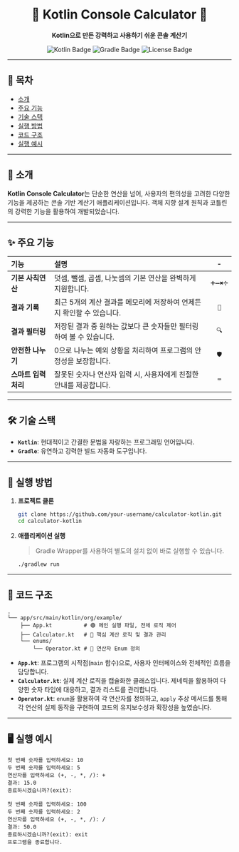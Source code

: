 <div align="center">

# 🧮 Kotlin Console Calculator 🧮

**Kotlin으로 만든 강력하고 사용하기 쉬운 콘솔 계산기**

</div>

<p align="center">
  <img src="https://img.shields.io/badge/Kotlin-1.9.20-7F52FF?logo=kotlin" alt="Kotlin Badge"/>
  <img src="https://img.shields.io/badge/Gradle-8.4-02303A?logo=gradle" alt="Gradle Badge"/>
  <img src="https://img.shields.io/badge/License-MIT-green" alt="License Badge"/>
</p>

---

## 📜 목차

- [소개](#-소개)
- [주요 기능](#-주요-기능)
- [기술 스택](#-기술-스택)
- [실행 방법](#-실행-방법)
- [코드 구조](#-코드-구조)
- [실행 예시](#-실행-예시)

---

## 📖 소개

**Kotlin Console Calculator**는 단순한 연산을 넘어, 사용자의 편의성을 고려한 다양한 기능을 제공하는 콘솔 기반 계산기 애플리케이션입니다. 객체 지향 설계 원칙과 코틀린의 강력한 기능을 활용하여 개발되었습니다.

---

## ✨ 주요 기능

| 기능 | 설명 | - |
| :--- | :--- | :---: |
| **기본 사칙연산** | 덧셈, 뺄셈, 곱셈, 나눗셈의 기본 연산을 완벽하게 지원합니다. | `➕➖✖️➗` |
| **결과 기록** | 최근 5개의 계산 결과를 메모리에 저장하여 언제든지 확인할 수 있습니다. | `💾` |
| **결과 필터링** | 저장된 결과 중 원하는 값보다 큰 숫자들만 필터링하여 볼 수 있습니다. | `🔍` |
| **안전한 나누기** | 0으로 나누는 예외 상황을 처리하여 프로그램의 안정성을 보장합니다. | `🛡️` |
| **스마트 입력 처리** | 잘못된 숫자나 연산자 입력 시, 사용자에게 친절한 안내를 제공합니다. | `⌨️` |

---

## 🛠️ 기술 스택

-   **`Kotlin`**: 현대적이고 간결한 문법을 자랑하는 프로그래밍 언어입니다.
-   **`Gradle`**: 유연하고 강력한 빌드 자동화 도구입니다.

---

## 🚀 실행 방법

1.  **프로젝트 클론**
    ```bash
    git clone https://github.com/your-username/calculator-kotlin.git
    cd calculator-kotlin
    ```
2.  **애플리케이션 실행**
    > Gradle Wrapper를 사용하여 별도의 설치 없이 바로 실행할 수 있습니다.
    ```bash
    ./gradlew run
    ```

---

## 📂 코드 구조

```
.
└── app/src/main/kotlin/org/example/
    ├── App.kt          # 🟢 메인 실행 파일, 전체 로직 제어
    ├── Calculator.kt   # 🧠 핵심 계산 로직 및 결과 관리
    └── enums/
        └── Operator.kt # 🔢 연산자 Enum 정의
```

-   **`App.kt`**: 프로그램의 시작점(`main` 함수)으로, 사용자 인터페이스와 전체적인 흐름을 담당합니다.
-   **`Calculator.kt`**: 실제 계산 로직을 캡슐화한 클래스입니다. 제네릭을 활용하여 다양한 숫자 타입에 대응하고, 결과 리스트를 관리합니다.
-   **`Operator.kt`**: `enum`을 활용하여 각 연산자를 정의하고, `apply` 추상 메서드를 통해 각 연산의 실제 동작을 구현하여 코드의 유지보수성과 확장성을 높였습니다.

---

## 🖥️ 실행 예시

```
첫 번째 숫자를 입력하세요: 10
두 번째 숫자를 입력하세요: 5
연산자를 입력하세요 (+, -, *, /): +
결과: 15.0
종료하시겠습니까?(exit):

첫 번째 숫자를 입력하세요: 100
두 번째 숫자를 입력하세요: 2
연산자를 입력하세요 (+, -, *, /): /
결과: 50.0
종료하시겠습니까?(exit): exit
프로그램을 종료합니다.
```
